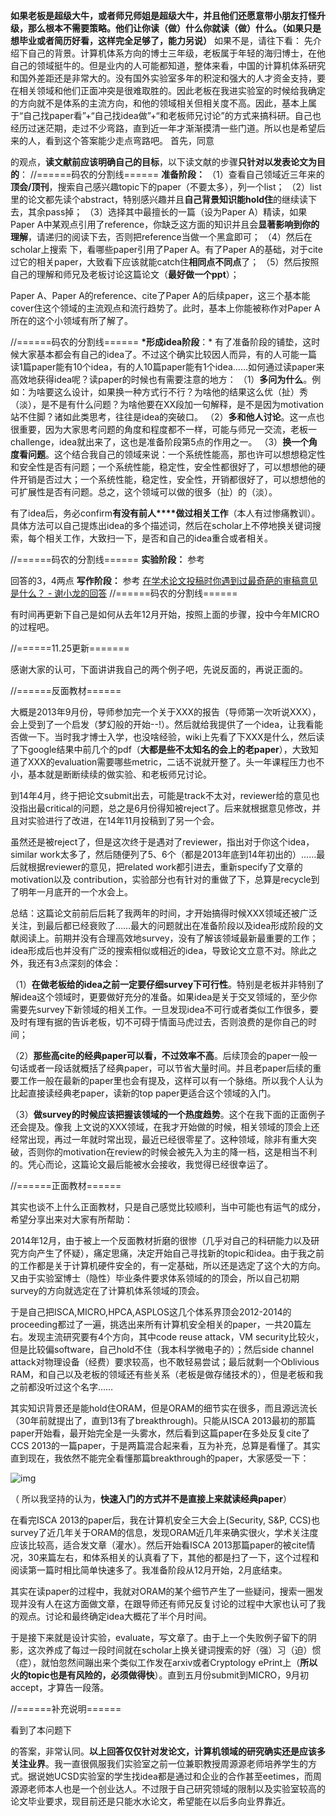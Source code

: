 **如果老板是超级大牛，或者师兄师姐是超级大牛，并且他们还愿意带小朋友打怪升级，那么根本不需要策略。他们让你读（做）什么你就读（做）什么。（如果只是想毕业或者简历好看，这样完全足够了，能力另说）**
如果不是，请往下看：
先介绍下自己的背景。计算机体系方向的博士三年级，老板属于年轻的海归博士，在他自己的领域挺牛的。但是业内的人可能都知道，整体来看，中国的计算机体系研究和国外差距还是非常大的。没有国外实验室多年的积淀和强大的人才资金支持，要在相关领域和他们正面冲突是很难取胜的。因此老板在我进实验室的时候给我确定的方向就不是体系的主流方向，和他的领域相关但相关度不高。因此，基本上属于“自己找paper看”+“自己找idea做”+“和老板师兄讨论”的方式来搞科研。自己也经历过迷茫期，走过不少弯路，直到近一年才渐渐摸清一些门道。所以也是希望后来的人，看到这个答案能少走点弯路吧。
首先，同意

的观点，**读文献前应该明确自己的目标**，以下读文献的步骤**只针对以发表论文为目的**：
//======码农的分割线======
**准备阶段：**
（1）查看自己领域近三年来的**顶会/顶刊**，搜索自己感兴趣topic下的paper（不要太多），列一个list；
（2）list里的论文都先读个abstract，特别感兴趣并且**自己背景知识能hold住**的继续读下去，其余pass掉；
（3）选择其中最擅长的一篇（设为Paper A）精读，如果Paper A中某观点引用了reference，你缺乏这方面的知识并且会**显著影响到你的理解**，请递归的阅读下去，否则把reference当做一个黑盒即可；
（4）然后在scholar上搜索 下，看哪些paper引用了Paper A。有了Paper A的基础，对于cite过它的相关paper，大致看下应该就能catch住**相同点不同点**了；
（5）然后按照自己的理解和师兄及老板讨论这篇论文（**最好做一个ppt**）；

Paper A、Paper A的reference、cite了Paper A的后续paper，这三个基本能cover住这个领域的主流观点和流行趋势了。此时，基本上你能被称作对Paper A所在的这个小领域有所了解了。

//======码农的分割线======
**\*形成idea阶段**：*
有了准备阶段的铺垫，这时候大家基本都会有自己的idea了。不过这个确实比较因人而异，有的人可能一篇读1篇paper能有10个idea，有的人10篇paper能有1个idea……如何通过读paper来高效地获得idea呢？读paper的时候也有需要注意的地方：
（1）**多问为什么**。例如：为啥要这么设计，如果换一种方式行不行？为啥他的结果这么优（扯）秀（淡），是不是有什么问题？为啥他要在XX段加一句解释，是不是因为motivation站不住脚？诸如此类思考，往往是idea的突破口。
（2）**多和他人讨论**。这一点也很重要，因为大家思考问题的角度和程度都不一样，可能与师兄一交流，老板一challenge，idea就出来了，这也是准备阶段第5点的作用之一。
（3）**换一个角度看问题**。这个结合我自己的领域来说：一个系统性能高，那也许可以想想稳定性和安全性是否有问题；一个系统性能，稳定性，安全性都很好了，可以想想他的硬件开销是否过大；一个系统性能，稳定性，安全性，开销都很好了，可以想想他的可扩展性是否有问题。总之，这个领域可以做的很多（扯）的（淡）。

有了idea后，务必confirm**有没有前人****做过相关工作**（本人有过惨痛教训）。具体方法可以自己提炼出idea的多个描述词，然后在scholar上不停地换关键词搜索，每个相关工作，大致扫一下，是否和自己的idea重合或者相关。

//======码农的分割线======
**实验阶段：**
参考

回答的3，4两点
**写作阶段：**
参考 [在学术论文投稿时你遇到过最奇葩的审稿意见是什么？ - 谢小龙的回答](https://www.zhihu.com/question/23537274/answer/66978619)
//======码农的分割线======

有时间再更新下自己是如何从去年12月开始，按照上面的步骤，投中今年MICRO的过程吧。



//======11.25更新=======

感谢大家的认可，下面讲讲我自己的两个例子吧，先说反面的，再说正面的。

//======反面教材======

大概是2013年9月份，导师参加完一个关于XXX的报告（导师第一次听说XXX），会上受到了一个启发（梦幻般的开始--!）。然后就给我提供了一个idea，让我看能否做一下。当时我才博士入学，也没啥经验，wiki上先看了下XXX是什么，然后读了下google结果中前几个的pdf（**大都是些不太知名的会上的老paper**），大致知道了XXX的evaluation需要哪些metric，二话不说就开整了。头一年课程压力也不小，基本就是断断续续的做实验、和老板师兄讨论。

到14年4月，终于把论文submit出去，可能是track不太对，reviewer给的意见也没指出最critical的问题，总之是6月份得知被reject了。后来就根据意见修改，并且对实验进行了改进，在14年11月投稿到了另一个会。

虽然还是被reject了，但是这次终于是遇对了reviewer，指出对于你这个idea，similar work太多了，然后随便列了5、6个（都是2013年底到14年初出的）……最后就根据reviewer的意见，把related work都引进去，重新specify了文章的motivation以及 contribution，实验部分也有针对的重做了下，总算是recycle到了明年一月底开的一个水会上。

总结：这篇论文前前后后耗了我两年的时间，才开始搞得时候XXX领域还被广泛关注，到最后都已经衰败了……最大的问题就出在准备阶段以及idea形成阶段的文献阅读上。前期并没有合理高效地survey，没有了解该领域最新最重要的工作；idea形成后也并没有广泛的搜索相似或相近的idea，导致论文立意不对。除此之外，我还有3点深刻的体会：

（1）**在做老板给的idea之前一定要仔细survey下可行性**。特别是老板并非特别了解idea这个领域时，更要做好充分的准备。如果idea是关于交叉领域的，至少你需要先survey下新领域的相关工作。一旦发现idea不可行或者类似工作很多，要及时有理有据的告诉老板，切不可碍于情面马虎过去，否则浪费的是你自己的时间；

（2）**那些高cite的经典paper可以看，不过效率不高**。后续顶会的paper一般一句话或者一段话就概括了经典paper，可以节省大量时间。并且老paper后续的重要工作一般在最新的paper里也会有提及，这样可以有一个脉络。所以我个人认为比起直接读经典老paper，读新的top paper更适合这个领域的入门。

（3）**做survey的时候应该把握该领域的一个热度趋势**。这个在我下面的正面例子还会提及。像我 上文说的XXX领域，在我才开始做的时候，相关领域的顶会上还经常出现，再过一年就时常出现，最近已经很零星了。这种领域，除非有重大突破，否则你的motivation在review的时候会被先入为主的降一档，这是相当不利的。凭心而论，这篇论文最后能被水会接收，我觉得已经很幸运了。

//======正面教材======

其实也谈不上什么正面教材，只是自己感觉比较顺利，当中可能也有运气的成分，希望分享出来对大家有所帮助：

2014年12月，由于被上一个反面教材折磨的很惨（几乎对自己的科研能力以及研究方向产生了怀疑），痛定思痛，决定开始自己寻找新的topic和idea。由于我之前的工作都是关于计算机硬件安全的，有一定基础，所以还是选定了这个大的方向。又由于实验室博士（隐性）毕业条件要求体系领域的的顶会，所以自己初期survey的方向就选定在了计算机体系领域的顶会。

于是自己把ISCA,MICRO,HPCA,ASPLOS这几个体系界顶会2012-2014的proceeding都过了一遍，挑选出来所有计算机安全相关的paper，一共20篇左右。发现主流研究要有4个方向，其中code reuse attack，VM security比较火，但是比较偏software，自己hold不住（我本科学微电子的）；然后side channel attack对物理设备（经费）要求较高，也不敢轻易尝试；最后就剩一个Oblivious RAM，和自己以及老板的领域还有些关系（老板是做存储技术的），但是老板和我之前都没听过这个名字……

其实知识背景还是能hold住ORAM，但是ORAM的细节实在很多，而且源远流长（30年前就提出了，直到13有了breakthrough)。只能从ISCA 2013最初的那篇paper开始看，最开始完全是一头雾水，然后看到这篇paper在多处反复cite了CCS 2013的一篇paper，于是两篇混合起来看，互为补充，总算是看懂了。其实直到现在，我依然不能完全看懂那篇breakthrough的paper，大家感受一下：

![img](https://pic4.zhimg.com/50/b17e87e2b47e76063a75db9e3838b341_r.jpg)

（ 所以我坚持的认为，**快速入门的方式并不是直接上来就读经典paper**）

在看完ISCA 2013的paper后，我在计算机安全三大会上(Security, S&P, CCS)也survey了近几年关于ORAM的信息，发现ORAM近几年来确实很火，学术关注度应该比较高，适合发文章（灌水）。然后开始看ISCA 2013那篇paper的被cite情况，30来篇左右，和体系相关的认真看了下，其他的都是扫了一下，这个过程和阅读第一篇时相比简单快速多了。我准备阶段从12月开始，2月底结束。

其实在读paper的过程中，我就对ORAM的某个细节产生了一些疑问，搜索一圈发现并没有人在这方面做文章，在跟导师还有师兄反复讨论的过程中大家也认可了我的观点。讨论和最终确定idea大概花了半个月时间。

于是接下来就是设计实验，evaluate，写文章了。由于上一个失败例子留下的阴影，这次养成了每过一段时间就在scholar上换关键词搜索的好（强）习（迫）惯（症），就怕忽然间蹦出来个类似工作发在arxiv或者Cryptology ePrint上（**所以火的topic也是有风险的，必须做得快**）。直到五月份submit到MICRO，9月初accept，才算告一段落。

//======补充说明======

看到了本问题下

的答案，非常认同。**以上回答仅仅针对发论文，计算机领域的研究确实还是应该多关注业界**。我一直很佩服我们实验室之前一位兼职教授周源源老师培养学生的方式。据说她UCSD实验室的学生找idea都是通过和企业的合作甚至eetimes，而周源源老师本人也是一个创业达人。不过限于自己研究领域的限制以及实验室较高的论文毕业要求，现目前还是只能水水论文，希望能在以后多向业界靠近。